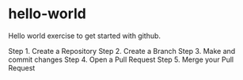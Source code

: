 # hello-world
Hello world exercise to get started with github.

Step 1. Create a Repository
Step 2. Create a Branch
Step 3. Make and commit changes
Step 4. Open a Pull Request
Step 5. Merge your Pull Request
